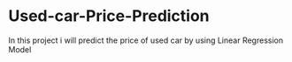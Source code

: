 # Used-car-Price-Prediction
In this project i will predict the price of used car by using Linear Regression Model 
